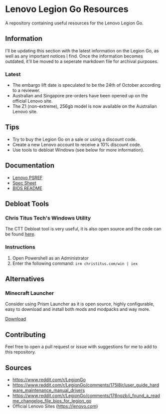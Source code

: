 # Lenovo Legion Go Resources
A repository containing useful resources for the Lenovo Legion Go.

## Information
I'll be updating this section with the latest information on the Legion Go, as well as any important notices I find. Once the information becomes outdated, it'll be moved to a seperate markdown file for archival purposes.

### Latest
- The embargo lift date is speculated to be the 24th of October according to a reviewer.
- Australian and Singapore pre-orders have been opened up on the official Lenovo site.
- The Z1 (non-extreme), 256gb model is now available on the Australian Lenovo site.

## Tips
- Try to buy the Legion Go on a sale or using a discount code.
- Create a new Lenovo account to receive a 10% discount code.
- Use tools to debloat Windows (see below for more information).

## Documentation
- [Lenovo PSREF](https://psref.lenovo.com/product/legion_go_8apu1)
- [Spec Sheet](https://psref.lenovo.com/syspool/Sys/PDF/Legion/Legion_Go_8APU1/Legion_Go_8APU1_Spec.pdf)
- [BIOS README](https://download.lenovo.com/consumer/mobiles/n3cn22ww.txt)

## Debloat Tools
### Chris Titus Tech's Windows Utility
The CTT Debloat tool is very useful, it is also open source and the code can be found [here](https://github.com/ChrisTitusTech/winutil).

### Instructions
1. Open Powershell as an Administrator
2. Enter the following command: `irm christitus.com/win | iex`

## Alternatives
### Minecraft Launcher
Consider using Prism Launcher as it is open source, highly configurable, easy to download and install both mods and modpacks and way more.

[Download](https://github.com/PrismLauncher/PrismLauncher)

## Contributing
Feel free to open a pull request or issue with suggestions for me to add to this repository.

## Sources
- https://www.reddit.com/r/LegionGo
- https://www.reddit.com/r/LegionGo/comments/175l8jr/user_guide_hardware_maintenance_manual_drivers
- https://www.reddit.com/r/LegionGo/comments/178nqzb/i_found_a_readme_changelog_file_bios_for_legion_go
- Official Lenovo Sites (https://lenovo.com)
